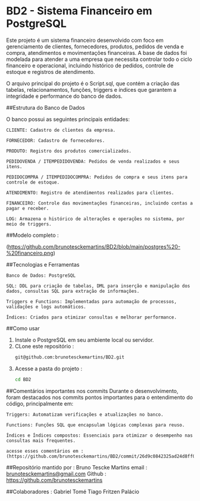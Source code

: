 # BD2 - Sistema Financeiro em PostgreSQL

Este projeto é um sistema financeiro desenvolvido com foco em gerenciamento de clientes, fornecedores, produtos, pedidos de venda e compra, atendimentos e movimentações financeiras. A base de dados foi modelada para atender a uma empresa que necessita controlar todo o ciclo financeiro e operacional, incluindo histórico de pedidos, controle de estoque e registros de atendimento.

O arquivo principal do projeto é o Script.sql, que contém a criação das tabelas, relacionamentos, funções, triggers e índices que garantem a integridade e performance do banco de dados.

##Estrutura do Banco de Dados

O banco possui as seguintes principais entidades:

    CLIENTE: Cadastro de clientes da empresa.

    FORNECEDOR: Cadastro de fornecedores.

    PRODUTO: Registro dos produtos comercializados.

    PEDIDOVENDA / ITEMPEDIDOVENDA: Pedidos de venda realizados e seus itens.

    PEDIDOCOMPRA / ITEMPEDIDOCOMPRA: Pedidos de compra e seus itens para controle de estoque.

    ATENDIMENTO: Registro de atendimentos realizados para clientes.

    FINANCEIRO: Controle das movimentações financeiras, incluindo contas a pagar e receber.

    LOG: Armazena o histórico de alterações e operações no sistema, por meio de triggers.

##Modelo completo : 

(https://github.com/brunotesckemartins/BD2/blob/main/postgres%20-%20financeiro.png)

##Tecnologias e Ferramentas

    Banco de Dados: PostgreSQL

    SQL: DDL para criação de tabelas, DML para inserção e manipulação dos dados, consultas SQL para extração de informações.

    Triggers e Functions: Implementadas para automação de processos, validações e logs automáticos.

    Índices: Criados para otimizar consultas e melhorar performance.

##Como usar
1. Instale o PostgreSQL em seu ambiente local ou servidor.
2. CLone este repositório :
    ```bash
   git@github.com:brunotesckemartins/BD2.git
    ```
4. Acesse a pasta do projeto :
    ```bash
    cd BD2
    ```

##Comentários importantes nos commits
    Durante o desenvolvimento, foram destacados nos commits pontos importantes para o entendimento do código, principalmente em:

    Triggers: Automatizam verificações e atualizações no banco.

    Functions: Funções SQL que encapsulam lógicas complexas para reuso.

    Índices e Índices compostos: Essenciais para otimizar o desempenho nas consultas mais frequentes.

    acesse esses comentários em : (https://github.com/brunotesckemartins/BD2/commit/26d9c0842325ad24d8ff00599b24c3ce1cd2f530)

##Repositório mantido por : Bruno Tescke Martins
email : brunotesckemartins@gmail.com
Github : https://github.com/brunotesckemartins

##Colaboradores : Gabriel Tomé
Tiago Fritzen Palácio

   
